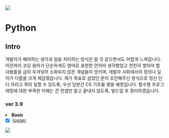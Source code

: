 <!--header-->

<img src="https://capsule-render.vercel.app/api?type=waving&color=0:f8ba0a,100:0174b7&height=250&section=header&text=Langs&fontSize=80&fontAlign=20&fontAlignY=30&desc=Programing%20Language%20%3A%20%20Python&descSize=20&descAlign=80&descAlignY=60&&fontColor=fff" />


<!--contents-->

# Python

## Intro
개발자가 해야하는 생각과 일을 처리하는 방식은 알 것 같으면서도 어렵게 느껴집니다.
이전까지 코딩 용어가 단순하게도 영어로 표현한 언어라 생각했었고 천천히 쌓아야 할 내용들을 급히 우겨넣어 소화되지 않은 개념들이 엉키며, 개발자 사회에서의 정의나 깊이가 다름을 크게 체감했습니다.
제가 목표로 삼았던 분이 조언해주신 방식으로 정신 단디 차리고 똑띠 일할 수 있도록, 우선 당분간 CS 기초를 쌓을 예정입니다.
함수형 프로그래밍에 대한 부족한 이해는 큰 컨셉만 알고 끝내지 않도록, 빌드업 후 정리하겠습니다.

### ver 3.9
<li>
  <b>Basic</b>
  
  - [x] [logger](https://github.com/AshbeeKim/cs-archive/wiki/Python-logger)
</li>
<!--<h2>Data Structures</h2>
<h2>Analyzing Data with Python</h2>
<h2>Visualization</h2>-->
<!--https://mode.com/blog/python-data-visualization-libraries/-->


<!--
API 관련해서는 천천히 정리하기
-->

<!--footer-->

<img src="https://capsule-render.vercel.app/api?type=waving&color=0:f8ba0a,100:0174b7&height=200&section=footer&text=Thank%20You&fontSize=50&fontAlignY=70&fontColor=fff"/>
